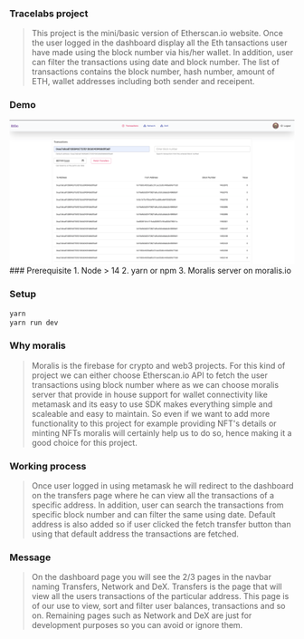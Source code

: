 ### Tracelabs project 
> This project is the mini/basic version of Etherscan.io website. Once the user logged in the dashboard display all the Eth tansactions user have made using the block number via his/her wallet. In addition, user can filter the transactions using date and block number. The list of transactions contains the block number, hash number, amount of ETH, wallet addresses including both sender and receipent. 

### Demo
<img src="./public/demo.png" />
### Prerequisite
1. Node > 14
2. yarn or npm
3. Moralis server on moralis.io

### Setup

```
yarn
yarn run dev
```

### Why moralis 
> Moralis is the firebase for crypto and web3 projects. For this kind of project we can either choose Etherscan.io API to fetch the user transactions using block number where as we can choose moralis server that provide in house support for wallet connectivity like metamask and its easy to use SDK makes everything simple and scaleable and easy to maintain. So even if we want to add more functionality to this project for example providing NFT's details or minting NFTs moralis will certainly help us to do so, hence making it a good choice for this project.

### Working process
> Once user logged in using metamask he will redirect to the dashboard on the transfers page where he can view all the transactions of a specific address. In addition, user can search the transactions from specific block number and can filter the same using date. Default address is also added so if user clicked the fetch transfer button than using that default address the transactions are fetched.

### Message
> On the dashboard page you will see the 2/3 pages in the navbar naming Transfers, Network and DeX. Transfers is the page that will view all the users transactions of the particular address. This page is of our use to view, sort and filter user balances, transactions and so on. Remaining pages such as Network and DeX are just for development purposes so you can avoid or ignore them.
